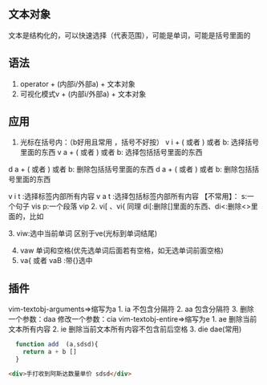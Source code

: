 ## 文本对象
文本是结构化的，可以快速选择（代表范围），可能是单词，可能是括号里面的

## 语法
1. operator + (内部i/外部a) + 文本对象
2. 可视化模式v + (内部i/外部a) + 文本对象
## 应用
1. 光标在括号内：（b好用且常用 ，括号不好按）
v i + ( 或者 ) 或者 b: 选择括号里面的东西
v a + ( 或者 ) 或者 b: 选择包括括号里面的东西

d a + ( 或者 ) 或者 b: 删除包括括号里面的东西
d a + ( 或者 ) 或者 b: 删除包括括号里面的东西

v i t :选择标签内部所有内容
v a t :选择包括标签内部所有内容
【不常用】：
s:一个句子  vis
p:一个段落  vip
2. vi[ 、vi{  同理  di[:删除[]里面的东西、di<:删除<>里面的，比如<div>
3. viw:选中当前单词 区别于ve(光标到单词结尾)

4. vaw 单词和空格(优先选单词后面若有空格，如无选单词前面空格)
5. va{ 或者 vaB :带{}选中 
## 插件
vim-textobj-arguments=>缩写为a 1. ia 不包含分隔符  2. aa  包含分隔符 3. 删除一个参数：daa 修改一个参数：cia
vim-textobj-entire=>缩写为e  1. ae 删除当前文本所有内容 2. ie 删除当前文本所有内容不包含前后空格   3. die dae(常用)



```js
  function add  (a,sdsd){
    return a + b []
  }
```

```html
<div>手打收到阿斯达数量单价 sdsd</div>
```